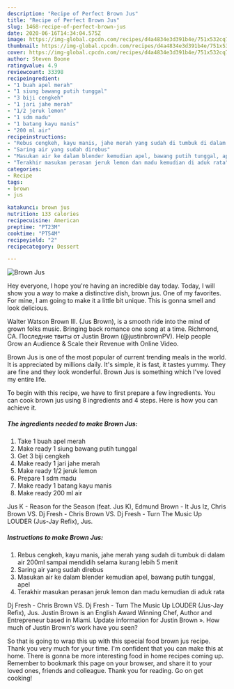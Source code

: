```yaml
---
description: "Recipe of Perfect Brown Jus"
title: "Recipe of Perfect Brown Jus"
slug: 1468-recipe-of-perfect-brown-jus
date: 2020-06-16T14:34:04.575Z
image: https://img-global.cpcdn.com/recipes/d4a4834e3d391b4e/751x532cq70/brown-jus-foto-resep-utama.jpg
thumbnail: https://img-global.cpcdn.com/recipes/d4a4834e3d391b4e/751x532cq70/brown-jus-foto-resep-utama.jpg
cover: https://img-global.cpcdn.com/recipes/d4a4834e3d391b4e/751x532cq70/brown-jus-foto-resep-utama.jpg
author: Steven Boone
ratingvalue: 4.9
reviewcount: 33398
recipeingredient:
- "1 buah apel merah"
- "1 siung bawang putih tunggal"
- "3 biji cengkeh"
- "1 jari jahe merah"
- "1/2 jeruk lemon"
- "1 sdm madu"
- "1 batang kayu manis"
- "200 ml air"
recipeinstructions:
- "Rebus cengkeh, kayu manis, jahe merah yang sudah di tumbuk di dalam air 200ml sampai mendidih selama kurang lebih 5 menit"
- "Saring air yang sudah direbus"
- "Masukan air ke dalam blender kemudian apel, bawang putih tunggal, apel"
- "Terakhir masukan perasan jeruk lemon dan madu kemudian di aduk rata"
categories:
- Recipe
tags:
- brown
- jus

katakunci: brown jus 
nutrition: 133 calories
recipecuisine: American
preptime: "PT23M"
cooktime: "PT54M"
recipeyield: "2"
recipecategory: Dessert

---
```



![Brown Jus](https://img-global.cpcdn.com/recipes/d4a4834e3d391b4e/751x532cq70/brown-jus-foto-resep-utama.jpg)

Hey everyone, I hope you're having an incredible day today. Today, I will show you a way to make a distinctive dish, brown jus. One of my favorites. For mine, I am going to make it a little bit unique. This is gonna smell and look delicious.

Walter Watson Brown III. (Jus Brown), is a smooth ride into the mind of grown folks music. Bringing back romance one song at a time. Richmond, CA. Последние твиты от Justin Brown (@justinbrownPV). Help people Grow an Audience &amp; Scale their Revenue with Online Video.

Brown Jus is one of the most popular of current trending meals in the world. It is appreciated by millions daily. It's simple, it is fast, it tastes yummy. They are fine and they look wonderful. Brown Jus is something which I've loved my entire life.


To begin with this recipe, we have to first prepare a few ingredients. You can cook brown jus using 8 ingredients and 4 steps. Here is how you can achieve it.

<!--inarticleads1-->

##### The ingredients needed to make Brown Jus:

1. Take 1 buah apel merah
1. Make ready 1 siung bawang putih tunggal
1. Get 3 biji cengkeh
1. Make ready 1 jari jahe merah
1. Make ready 1/2 jeruk lemon
1. Prepare 1 sdm madu
1. Make ready 1 batang kayu manis
1. Make ready 200 ml air


Jus K - Reason for the Season (feat. Jus K), Edmund Brown - It Jus Iz, Chris Brown VS. Dj Fresh - Chris Brown VS. Dj Fresh - Turn The Music Up LOUDER (Jus-Jay Refix), Jus. 

<!--inarticleads2-->

##### Instructions to make Brown Jus:

1. Rebus cengkeh, kayu manis, jahe merah yang sudah di tumbuk di dalam air 200ml sampai mendidih selama kurang lebih 5 menit
1. Saring air yang sudah direbus
1. Masukan air ke dalam blender kemudian apel, bawang putih tunggal, apel
1. Terakhir masukan perasan jeruk lemon dan madu kemudian di aduk rata


Dj Fresh - Chris Brown VS. Dj Fresh - Turn The Music Up LOUDER (Jus-Jay Refix), Jus. Justin Brown is an English Award Winning Chef, Author and Entrepreneur based in Miami. Update information for Justin Brown ». How much of Justin Brown&#39;s work have you seen? 

So that is going to wrap this up with this special food brown jus recipe. Thank you very much for your time. I'm confident that you can make this at home. There is gonna be more interesting food in home recipes coming up. Remember to bookmark this page on your browser, and share it to your loved ones, friends and colleague. Thank you for reading. Go on get cooking!
